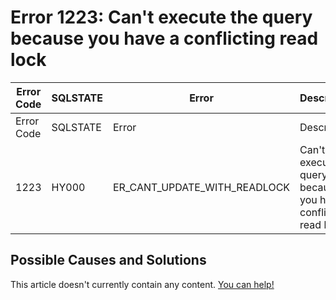 
# Error 1223: Can't execute the query because you have a conflicting read lock


| Error Code | SQLSTATE | Error | Description |
| --- | --- | --- | --- |
| Error Code | SQLSTATE | Error | Description |
| 1223 | HY000 | ER_CANT_UPDATE_WITH_READLOCK | Can't execute the query because you have a conflicting read lock |




## Possible Causes and Solutions


This article doesn't currently contain any content. [You can help!](/kb/en/writing-and-editing-knowledge-base-articles/)

